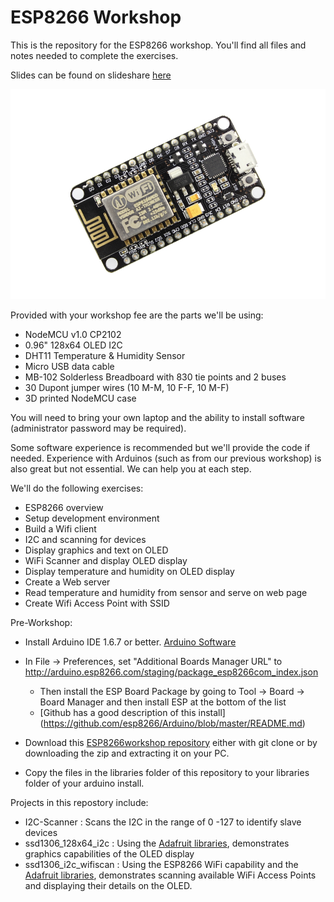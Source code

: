 # ESP8266 Workshop

This is the repository for the ESP8266 workshop. You'll find all files and notes needed to complete the exercises.

Slides can be found on slideshare [here](http://www.slideshare.net/roadster43)

![NodeMCU](/images/nodemcu.jpg)

Provided with your workshop fee are the parts we'll be using: 
* NodeMCU v1.0 CP2102
* 0.96" 128x64 OLED I2C
* DHT11 Temperature & Humidity Sensor
* Micro USB data cable
* MB-102 Solderless Breadboard with 830 tie points and 2 buses
* 30 Dupont jumper wires (10 M-M, 10 F-F, 10 M-F)
* 3D printed NodeMCU case

You will need to bring your own laptop and the ability to install software (administrator password may be required).

Some software experience is recommended but we'll provide the code if needed. Experience with Arduinos (such as from our previous workshop) is also great but not essential. We can help you at each step. 

We'll do the following exercises:
* ESP8266 overview
* Setup development environment
* Build a Wifi client
* I2C and scanning for devices
* Display graphics and text on OLED
* WiFi Scanner and display OLED display
* Display temperature and humidity on OLED display
* Create a Web server
* Read temperature and humidity from sensor and serve on web page
* Create Wifi Access Point with SSID

Pre-Workshop:
* Install Arduino IDE 1.6.7 or better. [Arduino Software](https://www.arduino.cc/en/Main/Software)
* In File -> Preferences, set "Additional Boards Manager URL" to http://arduino.esp8266.com/staging/package_esp8266com_index.json
	+ Then install the ESP Board Package by going to Tool -> Board -> Board Manager and then install ESP at the bottom of the list
	+ [Github has a good description of this install] (https://github.com/esp8266/Arduino/blob/master/README.md)

* Download this [ESP8266workshop repository](https://github.com/lizard43/ESP8266workshop) either with git clone or by downloading the zip and extracting it on your PC.
* Copy the files in the libraries folder of this repository to your libraries folder of your arduino install.

Projects in this repostory include:
* I2C-Scanner : Scans the I2C in the range of 0 -127 to identify slave devices
* ssd1306_128x64_i2c : Using the [Adafruit libraries](https://learn.adafruit.com/monochrome-oled-breakouts/arduino-library-and-examples), demonstrates graphics capabilities of the OLED display
* ssd1306_i2c_wifiscan : Using the ESP8266 WiFi capability and the [Adafruit libraries](https://learn.adafruit.com/monochrome-oled-breakouts/arduino-library-and-examples), demonstrates scanning available WiFi Access Points and displaying their details on the OLED. 
